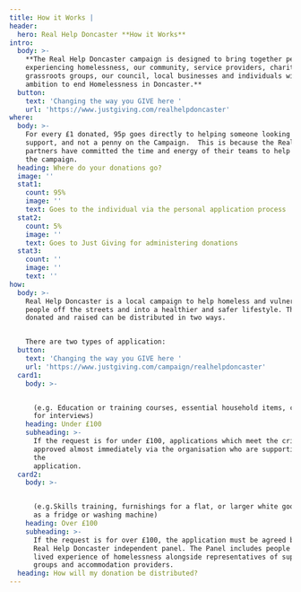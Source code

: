 ```yaml
---
title: How it Works |
header:
  hero: Real Help Doncaster **How it Works**
intro:
  body: >-
    **The Real Help Doncaster campaign is designed to bring together people
    experiencing homelessness, our community, service providers, charities,
    grassroots groups, our council, local businesses and individuals with the
    ambition to end Homelessness in Doncaster.**
  button:
    text: 'Changing the way you GIVE here '
    url: 'https://www.justgiving.com/realhelpdoncaster'
where:
  body: >-
    For every £1 donated, 95p goes directly to helping someone looking for
    support, and not a penny on the Campaign.  This is because the Real Help
    partners have committed the time and energy of their teams to help support
    the campaign.
  heading: Where do your donations go?
  image: ''
  stat1:
    count: 95%
    image: ''
    text: Goes to the individual via the personal application process
  stat2:
    count: 5%
    image: ''
    text: Goes to Just Giving for administering donations
  stat3:
    count: ''
    image: ''
    text: ''
how:
  body: >-
    Real Help Doncaster is a local campaign to help homeless and vulnerable
    people off the streets and into a healthier and safer lifestyle. The funds
    donated and raised can be distributed in two ways.


    There are two types of application:
  button:
    text: 'Changing the way you GIVE here '
    url: 'https://www.justgiving.com/campaign/realhelpdoncaster'
  card1:
    body: >-


      (e.g. Education or training courses, essential household items, clothes
      for interviews)
    heading: Under £100
    subheading: >-
      If the request is for under £100, applications which meet the criteria are
      approved almost immediately via the organisation who are supporting with
      the
      application.                                                                                    
  card2:
    body: >-


      (e.g.Skills training, furnishings for a flat, or larger white goods such
      as a fridge or washing machine)
    heading: Over £100
    subheading: >-
      If the request is for over £100, the application must be agreed by the
      Real Help Doncaster independent panel. The Panel includes people with
      lived experience of homelessness alongside representatives of support
      groups and accommodation providers.
  heading: How will my donation be distributed?
---
```


